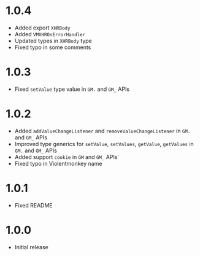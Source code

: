 # 1.0.4

- Added export `XHRBody`
- Added `VMXHROnErrorHandler`
- Updated types in `XHRBody` type
- Fixed typo in some comments

# 1.0.3

- Fixed `setValue` type value in `GM.` and `GM_` APIs

# 1.0.2

- Added `addValueChangeListener` and `removeValueChangeListener` in `GM.` and `GM_` APIs
- Improved type generics for `setValue`, `setValues`, `getValue`, `getValues` in `GM.` and `GM_` APIs
- Added support `cookie` in `GM` and `GM_` APIs`
- Fixed typo in Violentmonkey name

# 1.0.1

- Fixed README

# 1.0.0

- Initial release
